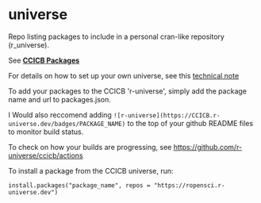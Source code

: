# universe

Repo listing packages to include in a personal cran-like repository (r_universe).

See [**CCICB Packages**](https://selkamand.r-universe.dev/ui#builds)

For details on how to set up your own universe, see this [technical note](https://ropensci.org/blog/2021/06/22/setup-runiverse/)

To add your packages to the CCICB 'r-universe', simply add the package name and url to packages.json.

I Would also reccomend adding `![r-universe](https://CCICB.r-universe.dev/badges/PACKAGE_NAME)` to the top of your github README files to monitor build status.


To check on how your builds are progressing, see https://github.com/r-universe/ccicb/actions

To install a package from the CCICB universe, run:

```
install.packages("package_name", repos = "https://ropensci.r-universe.dev")
```
